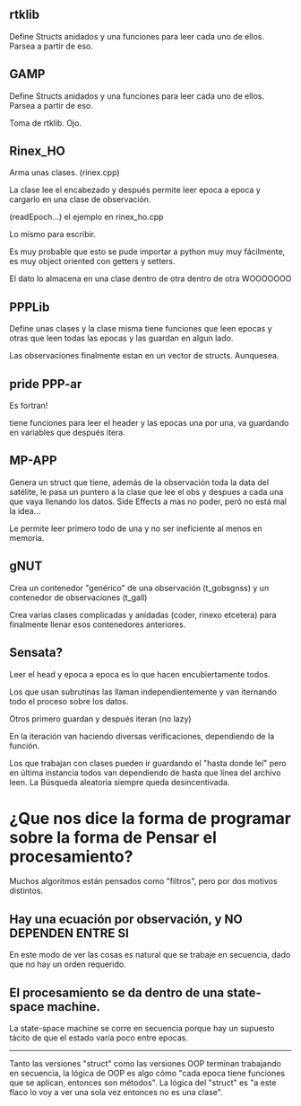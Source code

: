 ## rtklib

Define Structs anidados y una funciones para leer cada uno de ellos. Parsea a partir de eso.

## GAMP

Define Structs anidados y una funciones para leer cada uno de ellos. Parsea a partir de eso.

Toma de rtklib. Ojo.

## Rinex_HO

Arma unas clases. (rinex.cpp)

La clase lee el encabezado y después permite leer epoca a epoca y cargarlo en una clase de observación.

(readEpoch...) el ejemplo en rinex_ho.cpp

Lo mismo para escribir.

Es muy probable que esto se pude importar a python muy muy fácilmente, es muy object oriented con getters y setters.

El dato lo almacena en una clase dentro de otra dentro de otra WOOOOOOO

## PPPLib

Define unas clases y la clase misma tiene funciones que leen epocas y otras que leen todas las epocas y las guardan en algun lado.

Las observaciones finalmente estan en un vector de structs. Aunquesea.

## pride PPP-ar

Es fortran!

tiene funciones para leer el header y las epocas una por una, va guardando en variables que después itera.

## MP-APP

Genera un struct que tiene, además de la observación toda la data del satélite, le pasa un puntero a la clase que lee el obs y despues a cada una que vaya llenando los datos. Side Effects a mas no poder, peró no está mal la idea...

Le permite leer primero todo de una y no ser ineficiente al menos en memoria.

## gNUT

Crea un contenedor "genérico" de una observación (t_gobsgnss) y un contenedor de observaciones (t_gall)

Crea varias clases complicadas y anidadas (coder, rinexo etcetera) para finalmente llenar esos contenedores anteriores.

## Sensata?

Leer el head y epoca a epoca es lo que hacen encubiertamente todos.

Los que usan subrutinas las llaman independientemente y van iternando todo el proceso sobre los datos.

Otros primero guardan y después iteran (no lazy)

En la iteración van haciendo diversas verificaciones, dependiendo de la función.

Los que trabajan con clases pueden ir guardando el "hasta donde leí" pero en última instancia todos van dependiendo de hasta que línea del archivo leen. La Búsqueda aleatoria siempre queda desincentivada.

# ¿Que nos dice la forma de programar sobre la forma de Pensar el procesamiento?

Muchos algoritmos están pensados como "filtros", pero por dos motivos distintos.

## Hay una ecuación por observación, y NO DEPENDEN ENTRE SI

En este modo de ver las cosas es natural que se trabaje en secuencia, dado que
no hay un orden requerido.

## El procesamiento se da dentro de una state-space machine.

La state-space machine se corre en secuencia porque hay un supuesto tácito de
que el estado varía poco entre epocas.

---

Tanto las versiones "struct" como las versiones OOP terminan trabajando en secuencia,
la lógica de OOP es algo cómo "cada epoca tiene funciones que se aplican,
entonces son métodos". La lógica del "struct" es "a este flaco lo voy a ver
una sola vez entonces no es una clase".

